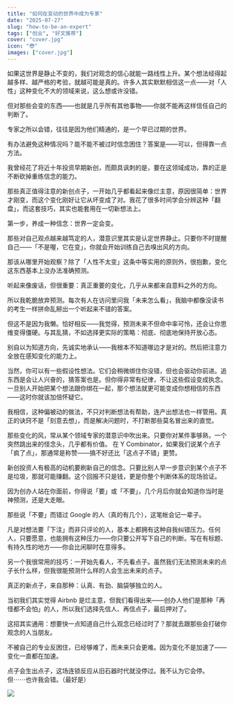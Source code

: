 ```yaml
---
title: "如何在变动的世界中成为专家"
date: "2025-07-27"
slug: "how-to-be-an-expert"
tags: ["创业", "好文推荐"]
cover: "cover.jpg"
icon: "😎"
images: ["cover.jpg"]
---
```

如果这世界是静止不变的，我们对观念的信心就能一路线性上升。某个想法经得起越多样、越严格的考验，就越可能是真的。许多人其实默默相信这一点——对「人性」这种变化不大的领域来说，这么想或许没错。



但对那些会变的东西——也就是几乎所有其他事物——你就不能再这样信任自己的判断了。



专家之所以会错，往往是因为他们精通的，是一个早已过期的世界。



有办法避免这种情况吗？能不能不被过时信念困住？答案是——可以，但得靠一点方法。



我曾经花了将近十年投资早期新创，而颇具讽刺的是，要在这领域成功，靠的正是不断砍掉重练信念的能力。



那些真正值得注意的新创点子，一开始几乎都看起来像烂主意，原因很简单：世界才刚变，而这个变化刚好让它从坏变成了对。我花了很多时间学会分辨这种「翻盘」，而这套技巧，其实也能套用在一切新想法上。



第一步，养成一种信念：世界一定会变。



那些对自己观点越来越笃定的人，潜意识里其实是认定世界静止。只要你不时提醒自己——「不是喔，它在变」，你就会开始训练自己去嗅出风的方向。



那该从哪里开始观察？除了「人性不太变」这条中等实用的原则外，很抱歉，变化这东西基本上没办法准确预测。



听起来像废话，但很重要：真正重要的变化，几乎从来都来自意料之外的方向。



所以我乾脆放弃预测。每次有人在访问里问我「未来怎么看」，我脑中都像没读书的考生一样拼命乱掰出一个听起来不错的答案。



但这不是因为我懒。恰好相反——我觉得，预测未来不但命中率可怜，还会让你思维变得僵硬。与其乱猜，不如选择更实际的策略：彻底、彻底地保持开放心态。



别自以为知道方向，先诚实地承认——我根本不知道哪边才是对的。然后把注意力全放在感知变化的能力上。



当然，你可以有一些假设性想法。它们会稍微绑住你没错，但也会驱动你前进。追东西是会让人兴奋的，猜答案也是。但你得非常有纪律，不让这些假设变成执念。
一旦别人开始把某个想法跟你绑在一起，那个想法就更可能变成你想相信的东西——这时你就该加倍怀疑它。



我相信，这种偏被动的做法，不只对判断想法有帮助，连产出想法也一样管用。真正的诀窍不是「刻意去想」，而是解决问题时，不打断那些莫名冒出来的直觉。



那些变化的风，常从某个领域专家的潜意识中吹出来。只要你对某件事够熟，一个突然跳出来的怪念头，几乎都有价值。
在 Y Combinator，如果我们说某个点子「疯了点」，那通常是称赞——搞不好还比「这点子不错」更赞。



新创投资人有极高的动机要刷新自己的信念。只要比别人早一步意识到某个点子不是垃圾，那就可能赚翻。这个回报不只是钱，更是你整个判断体系的现场验证。



因为创办人站在你面前，你得说「要」或「不要」，几个月后你就会知道你当时是神预测，还是大走眼。



那些说「不要」而错过 Google 的人（真的有几个），这笔帐会记一辈子。



凡是对想法要「下注」而非只评论的人，基本上都拥有这种自我纠错压力。任何人，只要愿意，也能拥有这种压力——你只要公开写下自己的判断。写在有标题、有持久性的地方——你会比闲聊时在意得多。



另一个我很常用的技巧：一开始先看人，不先看点子。虽然我们无法预测未来的点子长什么样，但我很能预测什么样的人会生出未来的点子。



真正的新点子，来自那种：认真、有劲、脑袋够独立的人。



当初我们其实觉得 Airbnb 是烂主意，但我们看得出来——创办人他们是那种「再怪都不会怕」的人，所以我们选择先信人、再信点子，最后押对了。



这招其实通用：想要快一点知道自己什么观念已经过时了？那就去跟那些会打破你观念的人当朋友。



不被自己的专业反困住，已经够难了，而未来只会更难。因为变化不是加速了——变化一直都在加速。



点子会生出点子，这场连锁反应从旧石器时代就没停过。我不认为它会停。
但⋯⋯也许我会错。（最好是）




![](https://prod-files-secure.s3.us-west-2.amazonaws.com/112d0858-5090-4d34-a606-b75eb8d65fd2/46476355-9cf3-4e99-9b7a-3531bc426380/1000202064.png?X-Amz-Algorithm=AWS4-HMAC-SHA256&X-Amz-Content-Sha256=UNSIGNED-PAYLOAD&X-Amz-Credential=ASIAZI2LB4663CKNL7TG%2F20251007%2Fus-west-2%2Fs3%2Faws4_request&X-Amz-Date=20251007T054342Z&X-Amz-Expires=3600&X-Amz-Security-Token=IQoJb3JpZ2luX2VjEAUaCXVzLXdlc3QtMiJIMEYCIQCKQ5jNLv4p7tiaxsn%2FZvIlQ%2BueaWnEQGLzj53odSZ%2BFAIhAOUCIgdC2J7ugHCPYxjGPmllkI%2BvOlV8VQim0%2Bzzsz41KogECJ7%2F%2F%2F%2F%2F%2F%2F%2F%2F%2FwEQABoMNjM3NDIzMTgzODA1IgzdgK62WbZOKOUvnE4q3APp5VzJPssXFEWodb4DnRKqYtjD4X667fQGFZ7G9O1vaHSFUWsUFmW%2FE10lYpFEJSaYMEldAZSDL52ClK5EAeJUjctW5OxdfkOsuUvqhcSFx3pProSjCdPizADHJklyNwdha7H6YXxAAPk9ZlK6txJmIu%2BkPAVKCHikGMPMngZWck9wd0GLOZMUcG2NCAlpVtLL8XCeNxq8V%2F4MP%2BX237%2F9PGm6PWhv51fvlxUI5nH8VmEhhcOEW8g%2By74GDmKI3hHrncUa6yWM909sMB61tvzb0CHIsV6S0ScitpYhyutpwaHaZrbDO%2FdlHH0BR0rMVIOG0Hv2e9VrLNULIDQpNZs6HeC2wGuow9Fxte6S8liPsj%2F2SWFKLxUzXVoDiG18F%2BtizQRp8WVaj%2F%2FZRsosjUleShh4c9W%2FwMyZcc5EKzad7FTbfbD0C805EgXh6dsrWrsj6zkwddD%2Fw6SlmTicX9g0Zr5azZ5kMe%2FubTd7ChoCjXIxYsvUvCioKSUwQ2cvgnhlwZ3ywe%2B4tT6WaPD%2Bp6sFhtXuqkh3gdFRmEv7G3ZJPU67e%2By86jCvHWR2yw1USTGY0c2t2Wx9Sl%2FM03Na3kGMtPNK1R3%2FLILMK%2FLA3aII4AaVChgewuKRMukbqjD5spLHBjqkAd9l%2FYksQ86Kr7kphofO5gwZgZ2SP7yZH6040vCCuK0gHjsFzyQPk2FHb12fxmxM7a4tDWL2wkYjepgmf7LTLoBzvwkGs%2BACA3OIpWiPGG%2FbaPz%2FeCgsrPhVi%2BFCvbX3XpdejuedgG%2B97aF8mYla7szXTofEvfAI8y3KivzFXLn%2BCxpQ6LHgdYgeOJi566XqkGJIh2Shq9EFZ0sgGWHBlWVXtaWv&X-Amz-Signature=32860411685ba17dde7c3b5f764a16cef9116f5167f06d44e2d57622a26eeed9&X-Amz-SignedHeaders=host&x-amz-checksum-mode=ENABLED&x-id=GetObject)

